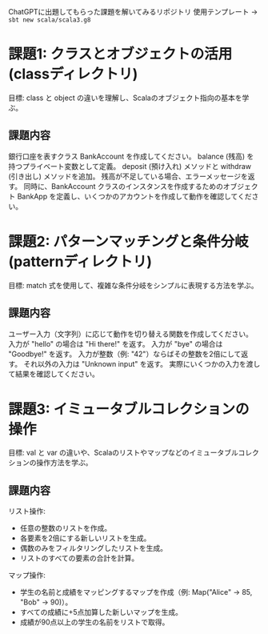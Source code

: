 ChatGPTに出題してもらった課題を解いてみるリポジトリ
使用テンプレート -> `sbt new scala/scala3.g8`

# 課題1: クラスとオブジェクトの活用(classディレクトリ)
目標: class と object の違いを理解し、Scalaのオブジェクト指向の基本を学ぶ。

## 課題内容
銀行口座を表すクラス BankAccount を作成してください。
balance (残高) を持つプライベート変数として定義。
deposit (預け入れ) メソッドと withdraw (引き出し) メソッドを追加。
残高が不足している場合、エラーメッセージを返す。
同時に、BankAccount クラスのインスタンスを作成するためのオブジェクト BankApp を定義し、いくつかのアカウントを作成して動作を確認してください。

# 課題2: パターンマッチングと条件分岐(patternディレクトリ)
目標: match 式を使用して、複雑な条件分岐をシンプルに表現する方法を学ぶ。

## 課題内容
ユーザー入力（文字列）に応じて動作を切り替える関数を作成してください。
入力が "hello" の場合は "Hi there!" を返す。
入力が "bye" の場合は "Goodbye!" を返す。
入力が整数（例: "42"）ならばその整数を2倍にして返す。
それ以外の入力は "Unknown input" を返す。
実際にいくつかの入力を渡して結果を確認してください。

# 課題3: イミュータブルコレクションの操作
目標: val と var の違いや、Scalaのリストやマップなどのイミュータブルコレクションの操作方法を学ぶ。

## 課題内容
リスト操作:
- 任意の整数のリストを作成。
- 各要素を2倍にする新しいリストを生成。
- 偶数のみをフィルタリングしたリストを生成。
- リストのすべての要素の合計を計算。

マップ操作:
- 学生の名前と成績をマッピングするマップを作成（例: Map("Alice" -> 85, "Bob" -> 90)）。
- すべての成績に+5点加算した新しいマップを生成。
- 成績が90点以上の学生の名前をリストで取得。
